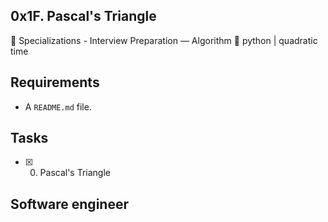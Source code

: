 ##  0x1F. Pascal's Triangle
:open_file_folder: Specializations - Interview Preparation ― Algorithm
:bookmark: python | quadratic time

## Requirements
* A ```README.md``` file.

## Tasks
* [x] 0. Pascal's Triangle

## Software engineer
